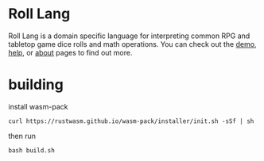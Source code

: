 # Roll Lang

Roll Lang is a domain specific language for interpreting common RPG and tabletop game dice rolls and math operations. You can check out the [demo](https://roll.quaternion.site), [help](https://roll.quaternion.site/help), or [about](https://roll.quaternion.site/about) pages to find out more.

# building

install wasm-pack

`curl https://rustwasm.github.io/wasm-pack/installer/init.sh -sSf | sh`

then run

`bash build.sh`
